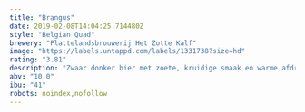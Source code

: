 ```yaml
---
title: "Brangus"
date: 2019-02-08T14:04:25.714480Z
style: "Belgian Quad"
brewery: "Plattelandsbrouwerij Het Zotte Kalf"
image: "https://labels.untappd.com/labels/1331738?size=hd"
rating: "3.81"
description: "Zwaar donker bier met zoete, kruidige smaak en warme afdronk."
abv: "10.0"
ibu: "41"
robots: noindex,nofollow
---
```

